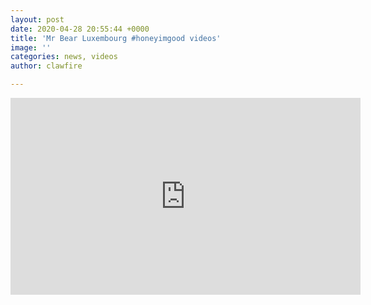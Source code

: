 ```yaml
---
layout: post
date: 2020-04-28 20:55:44 +0000
title: 'Mr Bear Luxembourg #honeyimgood videos'
image: ''
categories: news, videos
author: clawfire

---
```

<iframe width="560" height="315" src="https://www.youtube-nocookie.com/embed/kKpHJL1L1Ps" frameborder="0" allow="accelerometer; autoplay; encrypted-media; gyroscope; picture-in-picture" allowfullscreen></iframe>